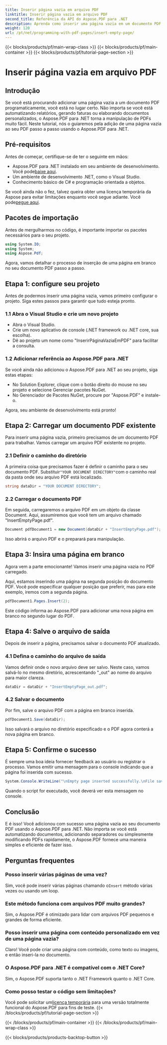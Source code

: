 ```yaml
---
title: Inserir página vazia em arquivo PDF
linktitle: Inserir página vazia em arquivo PDF
second_title: Referência da API do Aspose.PDF para .NET
description: Aprenda como inserir uma página vazia em um documento PDF usando o Aspose.PDF para .NET. Tutorial passo a passo com exemplos de código para manipulação perfeita de PDF.
weight: 120
url: /pt/net/programming-with-pdf-pages/insert-empty-page/
---
```


{{< blocks/products/pf/main-wrap-class >}}
{{< blocks/products/pf/main-container >}}
{{< blocks/products/pf/tutorial-page-section >}}

# Inserir página vazia em arquivo PDF

## Introdução

Se você está procurando adicionar uma página vazia a um documento PDF programaticamente, você está no lugar certo. Não importa se você está automatizando relatórios, gerando faturas ou elaborando documentos personalizados, o Aspose.PDF para .NET torna a manipulação de PDFs muito fácil. Neste tutorial, nós o guiaremos pela adição de uma página vazia ao seu PDF passo a passo usando o Aspose.PDF para .NET.

## Pré-requisitos

Antes de começar, certifique-se de ter o seguinte em mãos:

-  Aspose.PDF para .NET instalado em seu ambiente de desenvolvimento. Você pode[baixe aqui](https://releases.aspose.com/pdf/net/).
- Um ambiente de desenvolvimento .NET, como o Visual Studio.
- Conhecimento básico de C# e programação orientada a objetos.

 Se você ainda não o fez, talvez queira obter uma licença temporária da Aspose para evitar limitações enquanto você segue adiante. Você pode[pegue aqui](https://purchase.aspose.com/temporary-license/).

## Pacotes de importação

Antes de mergulharmos no código, é importante importar os pacotes necessários para o seu projeto.

```csharp
using System.IO;
using System;
using Aspose.Pdf;
```

Agora, vamos detalhar o processo de inserção de uma página em branco no seu documento PDF passo a passo.

## Etapa 1: configure seu projeto

Antes de podermos inserir uma página vazia, vamos primeiro configurar o projeto. Siga estes passos para garantir que tudo esteja pronto.

### 1.1 Abra o Visual Studio e crie um novo projeto
- Abra o Visual Studio.
- Crie um novo aplicativo de console (.NET framework ou .NET core, sua escolha).
- Dê ao projeto um nome como "InserirPáginaVaziaEmPDF" para facilitar a consulta.

### 1.2 Adicionar referência ao Aspose.PDF para .NET
Se você ainda não adicionou o Aspose.PDF para .NET ao seu projeto, siga estas etapas:
- No Solution Explorer, clique com o botão direito do mouse no seu projeto e selecione Gerenciar pacotes NuGet.
- No Gerenciador de Pacotes NuGet, procure por "Aspose.PDF" e instale-o.

Agora, seu ambiente de desenvolvimento está pronto!

## Etapa 2: Carregar um documento PDF existente

Para inserir uma página vazia, primeiro precisamos de um documento PDF para trabalhar. Vamos carregar um arquivo PDF existente no projeto.

### 2.1 Definir o caminho do diretório

 A primeira coisa que precisamos fazer é definir o caminho para o seu documento PDF. Substituir`"YOUR DOCUMENT DIRECTORY"`com o caminho real da pasta onde seu arquivo PDF está localizado.

```csharp
string dataDir = "YOUR DOCUMENT DIRECTORY";
```

### 2.2 Carregar o documento PDF

Em seguida, carregaremos o arquivo PDF em um objeto da classe Document. Aqui, assumiremos que você tem um arquivo chamado "InsertEmptyPage.pdf".

```csharp
Document pdfDocument1 = new Document(dataDir + "InsertEmptyPage.pdf");
```

Isso abrirá o arquivo PDF e o preparará para manipulação.

## Etapa 3: Insira uma página em branco

Agora vem a parte emocionante! Vamos inserir uma página vazia no PDF carregado.

Aqui, estamos inserindo uma página na segunda posição do documento PDF. Você pode especificar qualquer posição que preferir, mas para este exemplo, iremos com a segunda página.

```csharp
pdfDocument1.Pages.Insert(2);
```

Este código informa ao Aspose.PDF para adicionar uma nova página em branco no segundo lugar do PDF.

## Etapa 4: Salve o arquivo de saída

Depois de inserir a página, precisamos salvar o documento PDF atualizado.

### 4.1 Defina o caminho do arquivo de saída

Vamos definir onde o novo arquivo deve ser salvo. Neste caso, vamos salvá-lo no mesmo diretório, acrescentando "_out" ao nome do arquivo para maior clareza.

```csharp
dataDir = dataDir + "InsertEmptyPage_out.pdf";
```

### 4.2 Salvar o documento

Por fim, salve o arquivo PDF com a página em branco inserida.

```csharp
pdfDocument1.Save(dataDir);
```

Isso salvará o arquivo no diretório especificado e o PDF agora conterá a nova página em branco.

## Etapa 5: Confirme o sucesso

É sempre uma boa ideia fornecer feedback ao usuário ou registrar o processo. Vamos emitir uma mensagem para o console indicando que a página foi inserida com sucesso.

```csharp
System.Console.WriteLine("\nEmpty page inserted successfully.\nFile saved at " + dataDir);
```

Quando o script for executado, você deverá ver esta mensagem no console.

## Conclusão

E é isso! Você adicionou com sucesso uma página vazia ao seu documento PDF usando o Aspose.PDF para .NET. Não importa se você está automatizando documentos, adicionando separadores ou simplesmente modificando PDFs rapidamente, o Aspose.PDF fornece uma maneira simples e eficiente de fazer isso.


## Perguntas frequentes

### Posso inserir várias páginas de uma vez?
 Sim, você pode inserir várias páginas chamando o`Insert` método várias vezes ou usando um loop.

### Este método funciona com arquivos PDF muito grandes?
Sim, o Aspose.PDF é otimizado para lidar com arquivos PDF pequenos e grandes de forma eficiente.

### Posso inserir uma página com conteúdo personalizado em vez de uma página vazia?
Claro! Você pode criar uma página com conteúdo, como texto ou imagens, e então inseri-la no documento.

### O Aspose.PDF para .NET é compatível com o .NET Core?
Sim, o Aspose.PDF suporta tanto o .NET Framework quanto o .NET Core.

### Como posso testar o código sem limitações?
 Você pode solicitar um[licença temporária](https://purchase.aspose.com/temporary-license/) para uma versão totalmente funcional do Aspose.PDF para fins de teste.
{{< /blocks/products/pf/tutorial-page-section >}}

{{< /blocks/products/pf/main-container >}}
{{< /blocks/products/pf/main-wrap-class >}}

{{< blocks/products/products-backtop-button >}}
